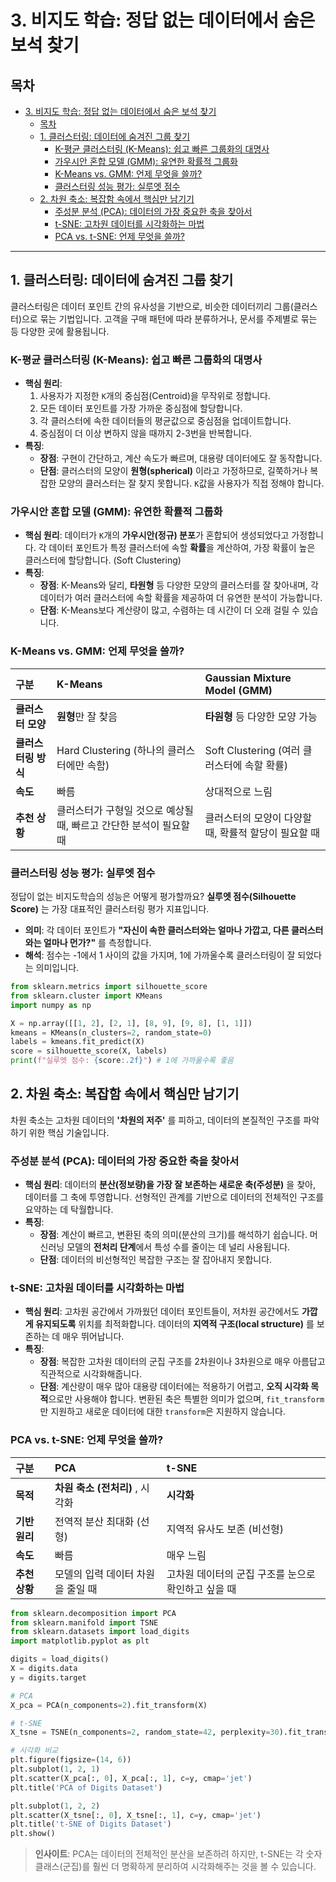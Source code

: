 # 3. 비지도 학습: 정답 없는 데이터에서 숨은 보석 찾기

## 목차
- [3. 비지도 학습: 정답 없는 데이터에서 숨은 보석 찾기](#3-비지도-학습-정답-없는-데이터에서-숨은-보석-찾기)
  - [목차](#목차)
  - [1. 클러스터링: 데이터에 숨겨진 그룹 찾기](#1-클러스터링-데이터에-숨겨진-그룹-찾기)
    - [K-평균 클러스터링 (K-Means): 쉽고 빠른 그룹화의 대명사](#k-평균-클러스터링-k-means-쉽고-빠른-그룹화의-대명사)
    - [가우시안 혼합 모델 (GMM): 유연한 확률적 그룹화](#가우시안-혼합-모델-gmm-유연한-확률적-그룹화)
    - [K-Means vs. GMM: 언제 무엇을 쓸까?](#k-means-vs-gmm-언제-무엇을-쓸까)
    - [클러스터링 성능 평가: 실루엣 점수](#클러스터링-성능-평가-실루엣-점수)
  - [2. 차원 축소: 복잡함 속에서 핵심만 남기기](#2-차원-축소-복잡함-속에서-핵심만-남기기)
    - [주성분 분석 (PCA): 데이터의 가장 중요한 축을 찾아서](#주성분-분석-pca-데이터의-가장-중요한-축을-찾아서)
    - [t-SNE: 고차원 데이터를 시각화하는 마법](#t-sne-고차원-데이터를-시각화하는-마법)
    - [PCA vs. t-SNE: 언제 무엇을 쓸까?](#pca-vs-t-sne-언제-무엇을-쓸까)

---

## 1. 클러스터링: 데이터에 숨겨진 그룹 찾기

클러스터링은 데이터 포인트 간의 유사성을 기반으로, 비슷한 데이터끼리 그룹(클러스터)으로 묶는 기법입니다. 고객을 구매 패턴에 따라 분류하거나, 문서를 주제별로 묶는 등 다양한 곳에 활용됩니다.

### K-평균 클러스터링 (K-Means): 쉽고 빠른 그룹화의 대명사

- **핵심 원리**:
    1.  사용자가 지정한 `K`개의 중심점(Centroid)을 무작위로 정합니다.
    2.  모든 데이터 포인트를 가장 가까운 중심점에 할당합니다.
    3.  각 클러스터에 속한 데이터들의 평균값으로 중심점을 업데이트합니다.
    4.  중심점이 더 이상 변하지 않을 때까지 2-3번을 반복합니다.
- **특징**:
    - **장점**: 구현이 간단하고, 계산 속도가 빠르며, 대용량 데이터에도 잘 동작합니다.
    - **단점**: 클러스터의 모양이 **원형(spherical)**  이라고 가정하므로, 길쭉하거나 복잡한 모양의 클러스터는 잘 찾지 못합니다. `K`값을 사용자가 직접 정해야 합니다.

### 가우시안 혼합 모델 (GMM): 유연한 확률적 그룹화

- **핵심 원리**: 데이터가 `K`개의 **가우시안(정규) 분포**가 혼합되어 생성되었다고 가정합니다. 각 데이터 포인트가 특정 클러스터에 속할 **확률**을 계산하여, 가장 확률이 높은 클러스터에 할당합니다. (Soft Clustering)
- **특징**:
    - **장점**: K-Means와 달리, **타원형** 등 다양한 모양의 클러스터를 잘 찾아내며, 각 데이터가 여러 클러스터에 속할 확률을 제공하여 더 유연한 분석이 가능합니다.
    - **단점**: K-Means보다 계산량이 많고, 수렴하는 데 시간이 더 오래 걸릴 수 있습니다.

### K-Means vs. GMM: 언제 무엇을 쓸까?

| 구분 | K-Means | Gaussian Mixture Model (GMM) |
| :--- | :--- | :--- |
| **클러스터 모양** | **원형**만 잘 찾음 | **타원형** 등 다양한 모양 가능 |
| **클러스터링 방식** | Hard Clustering (하나의 클러스터에만 속함) | Soft Clustering (여러 클러스터에 속할 확률) |
| **속도** | 빠름 | 상대적으로 느림 |
| **추천 상황** | 클러스터가 구형일 것으로 예상될 때, 빠르고 간단한 분석이 필요할 때 | 클러스터의 모양이 다양할 때, 확률적 할당이 필요할 때 |

### 클러스터링 성능 평가: 실루엣 점수

정답이 없는 비지도학습의 성능은 어떻게 평가할까요? **실루엣 점수(Silhouette Score)**  는 가장 대표적인 클러스터링 평가 지표입니다.

- **의미**: 각 데이터 포인트가 **"자신이 속한 클러스터와는 얼마나 가깝고, 다른 클러스터와는 얼마나 먼가?"** 를 측정합니다.
- **해석**: 점수는 -1에서 1 사이의 값을 가지며, 1에 가까울수록 클러스터링이 잘 되었다는 의미입니다.

```python
from sklearn.metrics import silhouette_score
from sklearn.cluster import KMeans
import numpy as np

X = np.array([[1, 2], [2, 1], [8, 9], [9, 8], [1, 1]])
kmeans = KMeans(n_clusters=2, random_state=0)
labels = kmeans.fit_predict(X)
score = silhouette_score(X, labels)
print(f"실루엣 점수: {score:.2f}") # 1에 가까울수록 좋음
```

## 2. 차원 축소: 복잡함 속에서 핵심만 남기기

차원 축소는 고차원 데이터의 **'차원의 저주'** 를 피하고, 데이터의 본질적인 구조를 파악하기 위한 핵심 기술입니다.

### 주성분 분석 (PCA): 데이터의 가장 중요한 축을 찾아서

- **핵심 원리**: 데이터의 **분산(정보량)을 가장 잘 보존하는 새로운 축(주성분)**  을 찾아, 데이터를 그 축에 투영합니다. 선형적인 관계를 기반으로 데이터의 전체적인 구조를 요약하는 데 탁월합니다.
- **특징**:
    - **장점**: 계산이 빠르고, 변환된 축의 의미(분산의 크기)를 해석하기 쉽습니다. 머신러닝 모델의 **전처리 단계**에서 특성 수를 줄이는 데 널리 사용됩니다.
    - **단점**: 데이터의 비선형적인 복잡한 구조는 잘 잡아내지 못합니다.

### t-SNE: 고차원 데이터를 시각화하는 마법

- **핵심 원리**: 고차원 공간에서 가까웠던 데이터 포인트들이, 저차원 공간에서도 **가깝게 유지되도록** 위치를 최적화합니다. 데이터의 **지역적 구조(local structure)**  를 보존하는 데 매우 뛰어납니다.
- **특징**:
    - **장점**: 복잡한 고차원 데이터의 군집 구조를 2차원이나 3차원으로 매우 아름답고 직관적으로 시각화해줍니다.
    - **단점**: 계산량이 매우 많아 대용량 데이터에는 적용하기 어렵고, **오직 시각화 목적**으로만 사용해야 합니다. 변환된 축은 특별한 의미가 없으며, `fit_transform`만 지원하고 새로운 데이터에 대한 `transform`은 지원하지 않습니다.

### PCA vs. t-SNE: 언제 무엇을 쓸까?

| 구분 | PCA | t-SNE |
| :--- | :--- | :--- |
| **목적** | **차원 축소 (전처리)** , 시각화 | **시각화** |
| **기반 원리** | 전역적 분산 최대화 (선형) | 지역적 유사도 보존 (비선형) |
| **속도** | 빠름 | 매우 느림 |
| **추천 상황** | 모델의 입력 데이터 차원을 줄일 때 | 고차원 데이터의 군집 구조를 눈으로 확인하고 싶을 때 |

```python
from sklearn.decomposition import PCA
from sklearn.manifold import TSNE
from sklearn.datasets import load_digits
import matplotlib.pyplot as plt

digits = load_digits()
X = digits.data
y = digits.target

# PCA
X_pca = PCA(n_components=2).fit_transform(X)

# t-SNE
X_tsne = TSNE(n_components=2, random_state=42, perplexity=30).fit_transform(X)

# 시각화 비교
plt.figure(figsize=(14, 6))
plt.subplot(1, 2, 1)
plt.scatter(X_pca[:, 0], X_pca[:, 1], c=y, cmap='jet')
plt.title('PCA of Digits Dataset')

plt.subplot(1, 2, 2)
plt.scatter(X_tsne[:, 0], X_tsne[:, 1], c=y, cmap='jet')
plt.title('t-SNE of Digits Dataset')
plt.show()
```
> **인사이트**: PCA는 데이터의 전체적인 분산을 보존하려 하지만, t-SNE는 각 숫자 클래스(군집)를 훨씬 더 명확하게 분리하여 시각화해주는 것을 볼 수 있습니다.